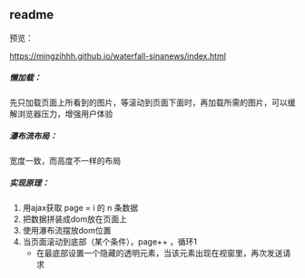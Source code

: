 ## readme

预览：

https://mingzihhh.github.io/waterfall-sinanews/index.html

##### 懒加载：

先只加载页面上所看到的图片，等滚动到页面下面时，再加载所需的图片，可以缓解浏览器压力，增强用户体验

##### 瀑布流布局：

宽度一致，而高度不一样的布局

##### 实现原理：

1. 用ajax获取 page = i 的 n 条数据
2. 把数据拼装成dom放在页面上
3. 使用瀑布流摆放dom位置
4. 当页面滚动到底部（某个条件），page++ ，循环1
   - 在最底部设置一个隐藏的透明元素，当该元素出现在视窗里，再次发送请求